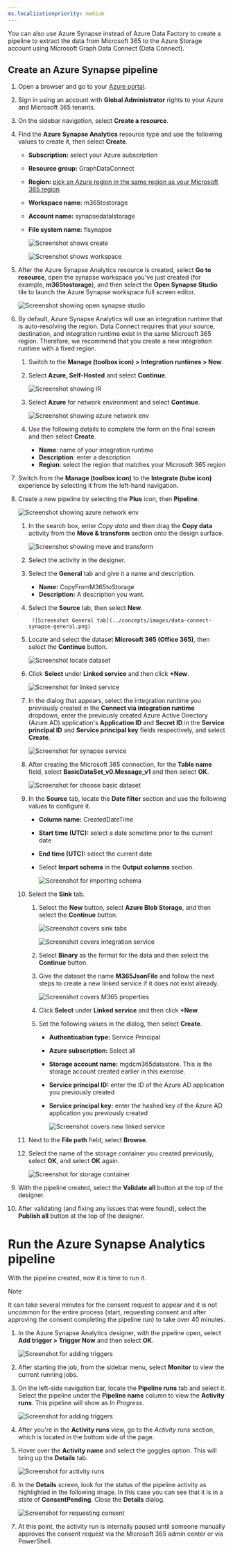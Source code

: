 ```yaml
---
ms.localizationpriority: medium
---
```


<!-- markdownlint-disable MD002 MD041 -->

You can also use Azure Synapse instead of Azure Data Factory to create a pipeline to extract the data from Microsoft 365 to the Azure Storage account using Microsoft Graph Data Connect (Data Connect).

## Create an Azure Synapse pipeline

1. Open a browser and go to your [Azure portal](https://portal.azure.com/#home).

1. Sign in using an account with **Global Administrator** rights to your Azure and Microsoft 365 tenants.

1. On the sidebar navigation, select **Create a resource**.

1. Find the **Azure Synapse Analytics** resource type and use the following values to create it, then select **Create**.
    - **Subscription:** select your Azure subscription
    - **Resource group:** GraphDataConnect
    - **Region:** [pick an Azure region in the same region as your Microsoft 365 region](/graph/data-connect-datasets#regions)
    - **Workspace name:** m365tostorage
    - **Account name:** synapsedatalstorage
    - **File system name:** flsynapse

        ![Screenshot shows create](../concepts/images/data-connect-synapse-create.png)

        ![Screenshot shows workspace](../concepts/images/data-connect-synapse-workspace.png)

1. After the Azure Synapse Analytics resource is created, select **Go to resource**, open the synapse workspace you've just created (for example, **m365tostorage**), and then select the **Open Synapse Studio** tile to launch the Azure Synapse workspace full screen editor.

    ![Screenshot showing open synapse studio](../concepts/images/azure-synapse-studio-tile.png)

1. By default, Azure Synapse Analytics will use an integration runtime that is auto-resolving the region. Data Connect requires that your source, destination, and integration runtime exist in the same Microsoft 365 region. Therefore, we recommend that you create a new integration runtime with a fixed region.

    1. Switch to the **Manage (toolbox icon) > Integration runtimes > New**.

    1. Select **Azure, Self-Hosted** and select **Continue**.

        ![Screenshot showing IR](../concepts/images/data-connect-synapse-IR.png)

    1. Select **Azure** for network environment and select **Continue**.

        ![Screenshot showing azure network env](../concepts/images/data-connect-synapse-azure.png)

    1. Use the following details to complete the form on the final screen and then select **Create**.
        - **Name**: name of your integration runtime
        - **Description**: enter a description
        - **Region**: select the region that matches your Microsoft 365 region

1. Switch from the **Manage (toolbox icon)** to the **Integrate (tube icon)** experience by selecting it from the left-hand navigation.

1. Create a new pipeline by selecting the **Plus** icon, then **Pipeline**.

    ![Screenshot showing azure network env](../concepts/images/data-connect-synapse-pipeline.png)

    1. In the search box, enter *Copy data* and then drag the **Copy data** activity from the **Move & transform** section onto the design surface.

        ![Screenshot showing move and transform](../concepts/images/data-connect-synapse-move-transform.png)

    1. Select the activity in the designer.

    1. Select the **General** tab and give it a name and description.
        - **Name:** CopyFromM365toStorage
        - **Description:** A description you want.

    1. Select the **Source** tab, then select **New**.

            ![Screenshot General tab](../concepts/images/data-connect-synapse-general.png)

    1. Locate and select the dataset **Microsoft 365 (Office 365)**, then select the **Continue** button.

        ![Screenshot locate dataset](../concepts/images/data-connect-synapse-locate-dataset.png)

    1. Click **Select** under **Linked service** and then click **+New**.

        ![Screenshot for linked service](../concepts/images/data-connect-synapse-linked-service.png)

    1. In the dialog that appears, select the integration runtime you previously created in the **Connect via integration runtime** dropdown, enter the previously created Azure Active Directory (Azure AD) application's **Application ID** and **Secret ID** in the **Service principal ID** and **Service principal key** fields respectively, and select **Create**.

        ![Screenshot for synapse service](../concepts/images/data-connect-synapse-service-id.png)

    1. After creating the Microsoft 365 connection, for the **Table name** field, select **BasicDataSet_v0.Message_v1** and then select **OK**.

        ![Screenshot for choose basic dataset](../concepts/images/data-connect-synapse-basic-dataset-choose.png)

    1. In the **Source** tab, locate the **Date filter** section and use the following values to configure it.
        - **Column name:** CreatedDateTime
        - **Start time (UTC):** select a date sometime prior to the current date
        - **End time (UTC):** select the current date
        - Select **Import schema** in the **Output columns** section.

            ![Screenshot for importing schema](../concepts/images/data-connect-synapse-import-schema.png)

    1. Select the **Sink** tab.
        1. Select the **New** button, select **Azure Blob Storage**, and then select the **Continue** button.

            ![Screenshot covers sink tabs](../concepts/images/data-connect-synapse-sink.png)

            ![Screenshot covers integration service](../concepts/images/data-connect-synapse-integration-service.png)

        1. Select **Binary** as the format for the data and then select the **Continue** button.
        1. Give the dataset the name **M365JsonFile** and follow the next steps to create a new linked service if it does not exist already.

            ![Screenshot covers M365 properties](../concepts/images/data-connect-synapse-set-properties.png)

        1. Click **Select** under **Linked service** and then click **+New**.
        1. Set the following values in the dialog, then select **Create**.
            - **Authentication type:** Service Principal
            - **Azure subscription:** Select all
            - **Storage account name:** mgdcm365datastore. This is the storage account created earlier in this exercise.
            - **Service principal ID:** enter the ID of the Azure AD application you previously created
            - **Service principal key:** enter the hashed key of the Azure AD application you previously created

                ![Screenshot covers new linked service](../concepts/images/data-connect-synapse-new-linked-service.png)

    1. Next to the **File path** field, select **Browse**.

    1. Select the name of the storage container you created previously, select **OK**, and select **OK** again.

        ![Screenshot for storage container](../concepts/images/data-connect-synapse-storage.png)

1. With the pipeline created, select the **Validate all** button at the top of the designer.

1. After validating (and fixing any issues that were found), select the **Publish all** button at the top of the designer.

# Run the Azure Synapse Analytics pipeline

With the pipeline created, now it is time to run it.

> [!NOTE]
> It can take several minutes for the consent request to appear and it is not uncommon for the entire process (start, requesting consent and after approving the consent completing the pipeline run) to take over 40 minutes.

1. In the Azure Synapse Analytics designer, with the pipeline open, select **Add trigger > Trigger Now** and then select **OK**.

    ![Screenshot for adding triggers](../concepts/images/data-connect-synapse-trigger.png)

1. After starting the job, from the sidebar menu, select **Monitor** to view the current running jobs.

1. On the left-side navigation bar, locate the **Pipeline runs** tab and select it. Select the pipeline under the **Pipeline name** column to view the **Activity runs**. This pipeline will show as _In Progress_.

    ![Screenshot for adding triggers](../concepts/images/data-connect-synapse-pipeline-runs.png)

1. After you're in the **Activity runs** view, go to the _Activity runs_ section, which is located in the bottom side of the page.

1. Hover over the **Activity name** and select the goggles option. This will bring up the **Details** tab.

    ![Screenshot for activity runs](../concepts/images/data-connect-synapse-activity-run.png)

1. In the **Details** screen, look for the status of the pipeline activity as highlighted in the following image. In this case you can see that it is in a state of **ConsentPending**. Close the **Details** dialog.

    ![Screenshot for requesting consent](../concepts/images/data-connect-synapse-accept-request.png)

1. At this point, the activity run is internally paused until someone manually approves the consent request via the Microsoft 365 admin center or via PowerShell.
